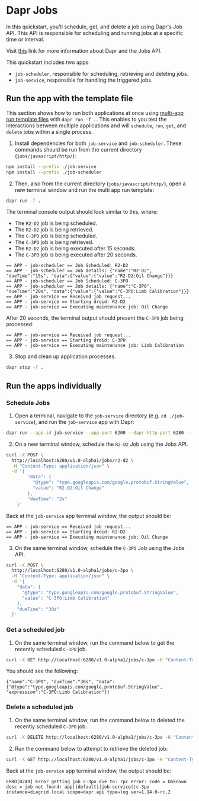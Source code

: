 # Dapr Jobs

In this quickstart, you'll schedule, get, and delete a job using Dapr's Job API. This API is responsible for scheduling and running jobs at a specific time or interval.

Visit [this](https://docs.dapr.io/developing-applications/building-blocks/jobs/) link for more information about Dapr and the Jobs API.

This quickstart includes two apps:

- `job-scheduler`, responsible for scheduling, retrieving and deleting jobs.
- `job-service`, responsible for handling the triggered jobs.

## Run the app with the template file

This section shows how to run both applications at once using [multi-app run template files](https://docs.dapr.io/developing-applications/local-development/multi-app-dapr-run/multi-app-overview/) with `dapr run -f .`. This enables to you test the interactions between multiple applications and will `schedule`, `run`, `get`, and `delete` jobs within a single process.

1. Install dependencies for both `job-service` and `job-scheduler`. These commands should be run from the current directory (`jobs/javascript/http/`):

<!-- STEP
name: Install Node dependencies
-->
```bash
npm install --prefix ./job-service
npm install --prefix ./job-scheduler
```

<!-- END_STEP -->

2. Then, also from the current directory (`jobs/javascript/http/`), open a new terminal window and run the multi app run template:

<!-- STEP
name: Run multi app run template
expected_stdout_lines:
  - '== APP - job-scheduler == Job Scheduled: R2-D2'
  - '== APP - job-scheduler == Job Scheduled: C-3PO'
  - '== APP - job-service == Received job request...'
  - '== APP - job-service == Starting droid: R2-D2'
  - '== APP - job-service == Executing maintenance job: Oil Change'
  - '== APP - job-service == Received job request...'
  - '== APP - job-service == Starting droid: C-3PO'
  - '== APP - job-service == Executing maintenance job: Limb Calibration'
expected_stderr_lines:
output_match_mode: substring
match_order: none
background: true
sleep: 60
timeout_seconds: 120
-->

```bash
dapr run -f .
```

The terminal console output should look similar to this, where:

- The `R2-D2` job is being scheduled.
- The `R2-D2` job is being retrieved.
- The `C-3PO` job is being scheduled.
- The `C-3PO` job is being retrieved.
- The `R2-D2` job is being executed after 15 seconds.
- The `C-3PO` job is being executed after 20 seconds.

```text
== APP - job-scheduler == Job Scheduled: R2-D2
== APP - job-scheduler == Job details: {"name":"R2-D2", "dueTime":"15s", "data":{"value":{"value":"R2-D2:Oil Change"}}}
== APP - job-scheduler == Job Scheduled: C-3PO
== APP - job-scheduler == Job details: {"name":"C-3PO", "dueTime":"20s", "data":{"value":{"value":"C-3PO:Limb Calibration"}}}
== APP - job-service == Received job request...
== APP - job-service == Starting droid: R2-D2
== APP - job-service == Executing maintenance job: Oil Change
```

After 20 seconds, the terminal output should present the `C-3PO` job being processed:

```text
== APP - job-service == Received job request...
== APP - job-service == Starting droid: C-3PO
== APP - job-service == Executing maintenance job: Limb Calibration
```

<!-- END_STEP -->

3. Stop and clean up application processes.

<!-- STEP
name: Stop multi-app run
-->

```bash
dapr stop -f .
```

<!-- END_STEP -->

## Run the apps individually

### Schedule Jobs

1. Open a terminal, navigate to the `job-service` directory (e.g. `cd ./job-service`), and run the `job-service` app with Dapr:
<!-- STEP
name: Run job-service individually
working_dir: ./job-service
expected_stdout_lines:
  - "Registered job handler for: r2-d2" # Or similar app log
  - "Registered job handler for: c-3po"
expected_stderr_lines:
output_match_mode: substring
match_order: none
background: true
sleep: 5
-->
```bash
dapr run --app-id job-service --app-port 6200 --dapr-http-port 6280 -- npm run start
```

2. On a new terminal window, schedule the `R2-D2` Job using the Jobs API.

```bash
curl -X POST \
  http://localhost:6280/v1.0-alpha1/jobs/r2-d2 \
  -H "Content-Type: application/json" \
  -d '{
        "data": {
          "@type": "type.googleapis.com/google.protobuf.StringValue",
          "value": "R2-D2:Oil Change"
        },
        "dueTime": "2s"
    }'
```

Back at the `job-service` app terminal window, the output should be:

```text
== APP - job-service == Received job request...
== APP - job-service == Starting droid: R2-D2
== APP - job-service == Executing maintenance job: Oil Change
```

3. On the same terminal window, schedule the `C-3PO` Job using the Jobs API.

```bash
curl -X POST \
  http://localhost:6280/v1.0-alpha1/jobs/c-3po \
  -H "Content-Type: application/json" \
  -d '{
    "data": {
      "@type": "type.googleapis.com/google.protobuf.StringValue",
      "value": "C-3PO:Limb Calibration"
    },
    "dueTime": "30s"
  }'
```

### Get a scheduled job

1. On the same terminal window, run the command below to get the recently scheduled `C-3PO` job.

```bash
curl -X GET http://localhost:6280/v1.0-alpha1/jobs/c-3po -H "Content-Type: application/json"
```

You should see the following:

```text
{"name":"C-3PO", "dueTime":"30s", "data":{"@type":"type.googleapis.com/google.protobuf.StringValue", "expression":"C-3PO:Limb Calibration"}}
```

### Delete a scheduled job

1. On the same terminal window, run the command below to deleted the recently scheduled `C-3PO` job.

```bash
curl -X DELETE http://localhost:6280/v1.0-alpha1/jobs/c-3po -H "Content-Type: application/json"
```

2. Run the command below to attempt to retrieve the deleted job:

```bash
curl -X GET http://localhost:6280/v1.0-alpha1/jobs/c-3po -H "Content-Type: application/json"
```

Back at the `job-service` app terminal window, the output should be:

```text
ERRO[0249] Error getting job c-3po due to: rpc error: code = Unknown desc = job not found: app||default||job-service||c-3po  instance=diagrid.local scope=dapr.api type=log ver=1.14.0-rc.2
```
